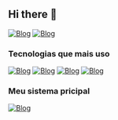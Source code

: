 ## Hi there 🖖

[![Blog](	https://img.shields.io/badge/Instagram-E4405F?style=for-the-badge&logo=instagram&logoColor=white)](https://www.instagram.com/_adryel_santosjr/?next=%2F) [![Blog](https://img.shields.io/badge/LinkedIn-0077B5?style=for-the-badge&logo=linkedin&logoColor=white)](https://www.linkedin.com/in/adryel-junio-de-sousa-73a75b268)

### Tecnologias que mais uso
  [![Blog](https://img.shields.io/badge/HTML5-E34F26?style=for-the-badge&logo=html5&logoColor=white)](https://github.com/AdryelJr) [![Blog](https://img.shields.io/badge/CSS3-1572B6?style=for-the-badge&logo=css3&logoColor=white)](https://github.com/AdryelJr) [![Blog](https://img.shields.io/badge/JavaScript-F7DF1E?style=for-the-badge&logo=javascript&logoColor=black)](https://github.com/AdryelJr) [![Blog](https://img.shields.io/badge/PHP-777BB4?style=for-the-badge&logo=php&logoColor=white)](https://github.com/AdryelJr)

### Meu sistema pricipal
[![Blog](https://img.shields.io/website-up-down-green-red/http/monip.org.svg)](https://controlegastos.netlify.app/)
